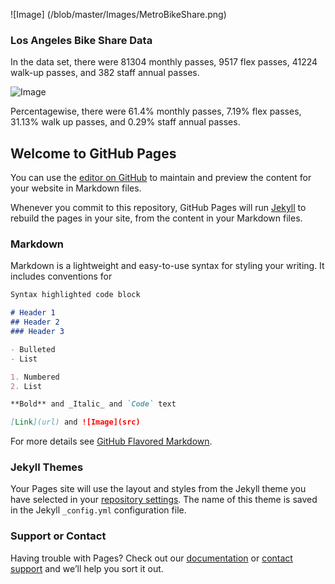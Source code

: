 ![Image]
(/blob/master/Images/MetroBikeShare.png)

### Los Angeles Bike Share Data

In the data set, there were 81304 monthly passes, 9517 flex passes, 41224 walk-up passes, and 382 staff annual passes.

![Image](https://github.com/ashvin26/BikeShares/blob/master/Images/PassholderTypes.jpeg)

Percentagewise, there were 61.4% monthly passes, 7.19% flex passes, 31.13% walk up passes, and 0.29% staff annual passes.



## Welcome to GitHub Pages

You can use the [editor on GitHub](https://github.com/2017avenkate/BikeShares/edit/master/index.md) to maintain and preview the content for your website in Markdown files.

Whenever you commit to this repository, GitHub Pages will run [Jekyll](https://jekyllrb.com/) to rebuild the pages in your site, from the content in your Markdown files.

### Markdown

Markdown is a lightweight and easy-to-use syntax for styling your writing. It includes conventions for

```markdown
Syntax highlighted code block

# Header 1
## Header 2
### Header 3

- Bulleted
- List

1. Numbered
2. List

**Bold** and _Italic_ and `Code` text

[Link](url) and ![Image](src)
```

For more details see [GitHub Flavored Markdown](https://guides.github.com/features/mastering-markdown/).

### Jekyll Themes

Your Pages site will use the layout and styles from the Jekyll theme you have selected in your [repository settings](https://github.com/2017avenkate/BikeShares/settings). The name of this theme is saved in the Jekyll `_config.yml` configuration file.

### Support or Contact

Having trouble with Pages? Check out our [documentation](https://help.github.com/categories/github-pages-basics/) or [contact support](https://github.com/contact) and we’ll help you sort it out.
